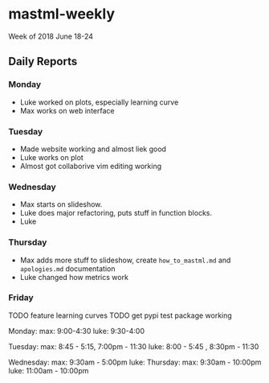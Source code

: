 
# mastml-weekly

Week of 2018 June 18-24

## Daily Reports

### Monday

+ Luke worked on plots, especially learning curve
+ Max works on web interface

### Tuesday

+ Made website working and almost liek good
+ Luke works on plot
+ Almost got collaborive vim editing working

### Wednesday
+ Max starts on slideshow.
+ Luke does major refactoring, puts stuff in function blocks.
+ Luke 

### Thursday
+ Max adds more stuff to slideshow, create `how_to_mastml.md` and `apologies.md` documentation
+ Luke changed how metrics work

### Friday
TODO feature learning curves
TODO get pypi test package working

Monday: 
max: 9:00-4:30
luke: 9:30-4:00

Tuesday:
max: 8:45 - 5:15, 7:00pm - 11:30
luke: 8:00 - 5:45 , 8:30pm - 11:30

Wednesday:
max: 9:30am - 5:00pm
luke: 
Thursday: 
max: 9:30am - 10:00pm
luke: 11:00am - 10:00pm
